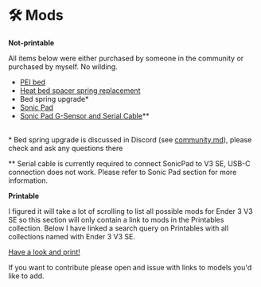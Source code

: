 # 🛠 Mods

**Not-printable**

All items below were either purchased by someone in the community or purchased by myself. No wilding.

* [PEI bed](https://www.aliexpress.com/item/1005005815144081.html)
* [Heat bed spacer spring replacement](https://www.aliexpress.com/item/33000090210.html)
* Bed spring upgrade\*
* [Sonic Pad](https://www.aliexpress.com/item/1005005573923853.html)
* [Sonic Pad G-Sensor and Serial Cable](https://www.aliexpress.com/item/1005005135181819.html)\*\*

\
\* Bed spring upgrade is discussed in Discord (see [community.md](../community.md "mention")), please check and ask any questions there

\*\* Serial cable is currently required to connect SonicPad to V3 SE, USB-C connection does not work. Please refer to Sonic Pad section for more information.

**Printable**

I figured it will take a lot of scrolling to list all possible mods for Ender 3 V3 SE so this section will only contain a link to mods in the Printables collection. Below I have linked a search query on Printables with all collections named with Ender 3 V3 SE.

[Have a look and print!](https://www.printables.com/search/collections?q=ender%203%20v3%20se)

If you want to contribute please open and issue with links to models you'd like to add.
